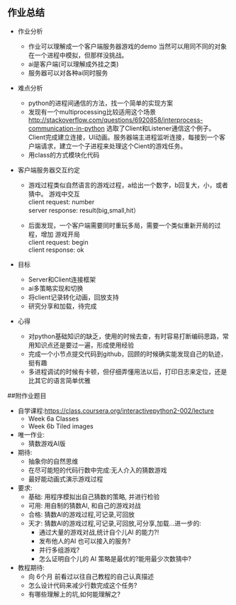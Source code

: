 
##  作业总结
- 作业分析
    + 作业可以理解成一个客户端服务器游戏的demo
      当然可以用同不同的对象在一个进程中模拟，但那样没挑战。
    + ai是客户端(可以理解成外挂之类)
    + 服务器可以对各种ai同时服务
    
- 难点分析
    + python的进程间通信的方法，找一个简单的实现方案
    + 发现有一个multiprocessing比较适用这个场景
    http://stackoverflow.com/questions/6920858/interprocess-communication-in-python
    选取了Client和Listener通信这个例子。Client完成建立连接，UI动画。服务器端主进程监听连接，每接到一个客户端请求，建立一个子进程来处理这个Cient的游戏任务。
    + 用class的方式模块化代码  
    
- 客户端服务器交互约定
    + 游戏过程类似自然语言的游戏过程，a给出一个数字，b回复大，小，或者猜中。
    游戏中交互  
    client request:  number  
    server response: result(big,small,hit）  
    
    + 后面发现，一个客户端需要同时重玩多局，需要一个类似重新开局的过程，增加
    游戏开局  
    client request:  begin  
    client response: ok  
    
- 目标  
    + Server和Client连接框架
    + ai多策略实现和切换
    + 将client记录转化动画，回放支持
    + 研究分享和加载，待完成
   
- 心得
    + 对python基础知识的缺乏，使用的时候去查，有时容易打断编码思路，常用知识点还是要过一遍，形成使用经验
    + 完成一个小节点提交代码到github，回顾的时候确实能发现自己的轨迹，挺有趣
    + 多进程调试的时候有卡顿，但仔细弄懂用法以后，打印日志来定位，还是比其它的语言简单优雅

##附作业题目
- 自学课程:https://class.coursera.org/interactivepython2-002/lecture
    + Week 6a Classes
    + Week 6b Tiled images
- 唯一作业:
    + 猜数游戏AI版
- 期待:
    + 抽象你的自然思维
    + 在尽可能短的代码行数中完成:无人介入的猜数游戏
    + 最好能动画式演示游戏过程
- 要求:
    + 基础: 用程序模拟出自己猜数的策略, 并进行检验
    + 可用: 用自制的猜数AI, 和自己的游戏对战
    + 合格: 猜数AI的游戏过程,可记录,可回放
    + 天才: 猜数AI的游戏过程,可记录,可回放,可分享,加载...进一步的:
        * 通过大量的游戏对战,统计自个儿AI 的能力?! 
        * 发布他人的AI 也可以接入的服务?
        * 并行多组游戏?
        * 怎么证明自个儿的 AI 策略是最优的?能用最少次数猜中?
- 教程期待:
    + 向 6个月 前看过以往自己教程的自己认真描述
    + 怎么设计代码来减少行数完成这个任务?
    + 有哪些理解上的坑,如何能理解之?
